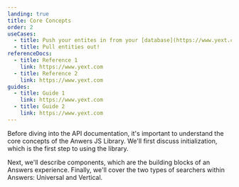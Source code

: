 ```yaml
---
landing: true
title: Core Concepts
order: 2
useCases:
  - title: Push your entites in from your [database](https://www.yext.com)
  - title: Pull entities out!
referenceDocs:
  - title: Reference 1
    link: https://www.yext.com
  - title: Reference 2
    link: https://www.yext.com
guides:
  - title: Guide 1
    link: https://www.yext.com
  - title: Guide 2
    link: https://www.yext.com
---
```


Before diving into the API documentation, it's important to understand the core concepts of
the Anwers JS Library. We'll first discuss initialization, which is the first step to using the library. 

Next, we'll describe components, which are the building blocks of an Answers experience. Finally, we'll cover the two types of searchers within Answers: Universal and Vertical. 